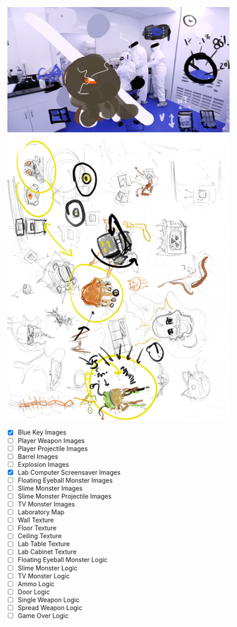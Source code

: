 ![styleguide](kidslab_style_guide.jpg)
![monsters](kidslab_monster_guide.jpg)

- [x] Blue Key Images
- [ ] Player Weapon Images
- [ ] Player Projectile Images
- [ ] Barrel Images
- [ ] Explosion Images
- [x] Lab Computer Screensaver Images
- [ ] Floating Eyeball Monster Images
- [ ] Slime Monster Images
- [ ] Slime Monster Projectile Images
- [ ] TV Monster Images
- [ ] Laboratory Map
- [ ] Wall Texture
- [ ] Floor Texture
- [ ] Ceiling Texture
- [ ] Lab Table Texture
- [ ] Lab Cabinet Texture
- [ ] Floating Eyeball Monster Logic
- [ ] Slime Monster Logic
- [ ] TV Monster Logic
- [ ] Ammo Logic
- [ ] Door Logic
- [ ] Single Weapon Logic
- [ ] Spread Weapon Logic
- [ ] Game Over Logic
